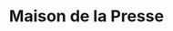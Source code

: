---
title: "Maison de la Presse"
url: /charolles/maison-de-la-presse/
shop: marchand de journaux
---